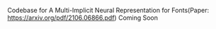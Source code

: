 Codebase for A Multi-Implicit Neural Representation for Fonts(Paper: https://arxiv.org/pdf/2106.06866.pdf)
Coming Soon
